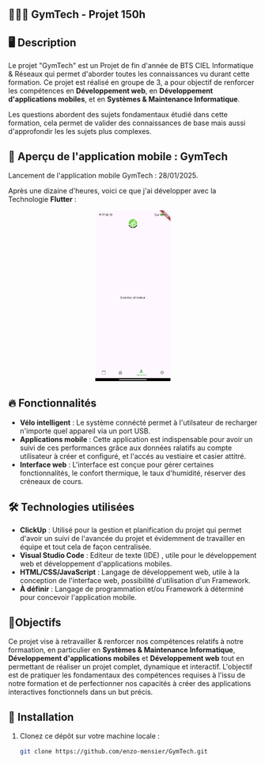 ﻿## 🏋🏼‍♂️ GymTech - Projet 150h

## 🖥️ Description

Le projet "GymTech" est un Projet de fin d'année de BTS CIEL Informatique & Réseaux qui permet d'aborder toutes les connaissances vu durant cette formation. Ce projet est réalisé en groupe de 3, a pour objectif de renforcer les compétences en **Développement web**, en **Développement d'applications mobiles**, et en **Systèmes & Maintenance Informatique**.

Les questions abordent des sujets fondamentaux étudié dans cette formation, cela permet de valider des connaissances de base mais aussi d'approfondir les les sujets plus complexes.

## 🚀 Aperçu de l'application mobile : **GymTech**

Lancement de l'application mobile GymTech : 28/01/2025.

Après une dizaine d'heures, voici ce que j'ai développer avec la Technologie **Flutter** :

<div style="text-align: center;">  
<img src="assets/preview-n1.jpg" width="30%" alt="Aperçu de l'application mobile : GymTech"/>  
</div>

## 🔥 Fonctionnalités

- **Vélo intelligent** : Le système connécté permet à l'utilsateur de recharger n'importe quel appareil via un port USB.
- **Applications mobile** : Cette application est indispensable pour avoir un suivi de ces performances grâce aux données ralatifs au compte utilisateur à créer et configuré, et l'accés au vestiaire et casier attitré.
- **Interface web** : L'interface est conçue pour gérer certaines fonctionnalités, le confort thermique, le taux d'humidité, réserver des créneaux de cours.

## 🛠️ Technologies utilisées

- **ClickUp** : Utilisé pour la gestion et planification du projet qui permet d'avoir un suivi de l'avancée du projet et évidemment de travailler en équipe et tout cela de façon centralisée.
- **Visual Studio Code** : Editeur de texte (IDE) , utile pour le développement web et développement d'applications mobiles.
- **HTML/CSS/JavaScript** : Langage de développement web, utile à la conception de l'interface web, possibilité d'utilisation d'un Framework.
- **À définir** : Langage de programmation et/ou Framework à déterminé pour concevoir l'application mobile.

## 🎯Objectifs

Ce projet vise à retravailler & renforcer nos compétences relatifs à notre formaation, en particulier en **Systèmes & Maintenance Informatique**, **Développement d'applications mobiles** et **Développement web** tout en permettant de réaliser un projet complet, dynamique et interactif. L'objectif est de pratiquer les fondamentaux des compétences requises à l'issu de notre formation et de perfectionner nos capacités à créer des applications interactives fonctionnels dans un but précis.

## 🚀 Installation

1. Clonez ce dépôt sur votre machine locale :
   ```bash
   git clone https://github.com/enzo-mensier/GymTech.git
